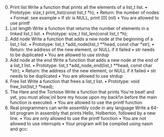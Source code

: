 0. Print list
Write a function that prints all the elements of a list_t list.
•	Prototype: size_t print_list(const list_t *h);
•	Return: the number of nodes
•	Format: see example
•	If str is NULL, print [0] (nil)
•	You are allowed to use printf
1. List length
Write a function that returns the number of elements in a linked list_t list.
•	Prototype: size_t list_len(const list_t *h);
2. Add node
Write a function that adds a new node at the beginning of a list_t list.
•	Prototype: list_t *add_node(list_t **head, const char *str);
•	Return: the address of the new element, or NULL if it failed
•	str needs to be duplicated
•	You are allowed to use strdup
3. Add node at the end
Write a function that adds a new node at the end of a list_t list.
•	Prototype: list_t *add_node_end(list_t **head, const char *str);
•	Return: the address of the new element, or NULL if it failed
•	str needs to be duplicated
•	You are allowed to use strdup
4. Free list
Write a function that frees a list_t list.
•	Prototype: void free_list(list_t *head);
5. The Hare and the Tortoise
Write a function that prints You're beat! and yet, you must allow,\nI bore my house upon my back!\n before the main function is executed.
•	You are allowed to use the printf function
6. Real programmers can write assembly code in any language
Write a 64-bit program in assembly that prints Hello, Holberton, followed by a new line.
•	You are only allowed to use the printf function
•	You are not allowed to use interrupts
•	Your program will be compiled using nasm and gcc:

